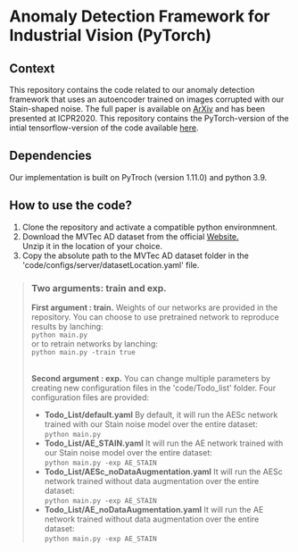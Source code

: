# Anomaly Detection Framework for Industrial Vision (PyTorch)

## Context 

This repository contains the code related to our anomaly detection framework that uses an autoencoder trained on images corrupted with our Stain-shaped noise. The full paper is available on [ArXiv](https://arxiv.org/abs/2008.12977) and has been presented at ICPR2020. 
This repository contains the PyTorch-version of the intial tensorflow-version of the code available [here](https://github.com/anncollin/AnomalyDetection-Keras).

## Dependencies
Our implementation is built on PyTroch (version 1.11.0) and python 3.9. 

## How to use the code?
<ol>
  <li>Clone the repository and activate a compatible python environmnent. </li>
  <li>Download the MVTec AD dataset from the official <a href="https://www.mvtec.com/company/research/datasets/mvtec-ad"> Website. </a> </li> Unzip it in the location of your choice.
  <li>Copy the absolute path to the MVTec AD dataset folder in the 'code/configs/server/datasetLocation.yaml' file.</li>
</ol> 

> ### Two arguments: train and exp. 
> **First argument : train.**
> Weights of our networks are provided in the repository. You can choose to use pretrained network to reproduce results by lanching: <br>
> `python main.py`<br>
> or to retrain networks by lanching: <br>
> `python main.py -train true` <br><br>
>
> **Second argument : exp.**
> You can change multiple parameters by creating new configuration files in the 'code/Todo_list' folder. Four configuration files are provided: <br>
> - **Todo_List/default.yaml** By default, it will run the AESc network trained with our Stain noise model over the entire dataset: <br>
>        `python main.py`
> - **Todo_List/AE_STAIN.yaml** It will run the AE network trained with our Stain noise model over the entire dataset: <br>
>         `python main.py -exp AE_STAIN `
> - **Todo_List/AESc_noDataAugmentation.yaml** It will run the AESc network trained without data augmentation over the entire dataset: <br>
>         `python main.py -exp AE_STAIN `
> - **Todo_List/AE_noDataAugmentation.yaml** It will run the AE network trained without data augmentation over the entire dataset: <br>
>        `python main.py -exp AE_STAIN `

